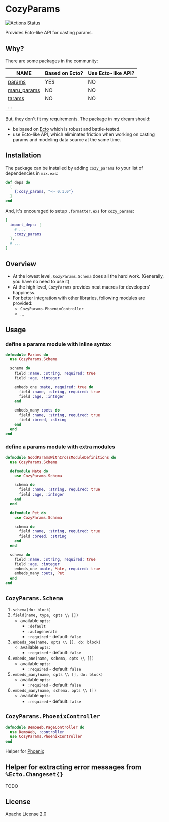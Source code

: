 # CozyParams

[![Actions Status](https://github.com/c4710n/cozy_params/workflows/build/badge.svg)](https://github.com/c4710n/cozy_params/actions)

Provides Ecto-like API for casting params.

## Why?

There are some packages in the community:

| NAME                                                      | Based on Ecto? | Use Ecto-like API? |
| --------------------------------------------------------- | -------------- | ------------------ |
| [params](https://github.com/vic/params)                   | YES            | NO                 |
| [maru_params](https://github.com/elixir-maru/maru_params) | NO             | NO                 |
| [tarams](https://github.com/bluzky/tarams)                | NO             | NO                 |
| ...                                                       |                |                    |

But, they don't fit my requirements. The package in my dream should:

- be based on [Ecto](https://github.com/elixir-ecto/ecto) which is robust and battle-tested.
- use Ecto-like API, which eliminates friction when working on casting params and modeling data source at the same time.

## Installation

The package can be installed by adding `cozy_params` to your list of dependencies in `mix.exs`:

```elixir
def deps do
  [
    {:cozy_params, "~> 0.1.0"}
  ]
end
```

And, it's encouraged to setup `.formatter.exs` for `cozy_params`:

```elixir
[
  import_deps: [
    # ...
    :cozy_params
  ],
  # ...
]
```

## Overview

- At the lowest level, `CozyParams.Schema` does all the hard work. (Generally, you have no need to use it)
- At the high level, `CozyParams` provides neat macros for developers' happiness.
- For better integration with other libraries, following modules are provided:
  - `CozyParams.PhoenixController`
  - ...

## Usage

### define a params module with inline syntax

```elixir
defmodule Params do
  use CozyParams.Schema

  schema do
    field :name, :string, required: true
    field :age, :integer

    embeds_one :mate, required: true do
      field :name, :string, required: true
      field :age, :integer
    end

    embeds_many :pets do
      field :name, :string, required: true
      field :breed, :string
    end
  end
end
```

### define a params module with extra modules

```elixir
defmodule GoodParamsWithCrossModuleDefinitions do
  use CozyParams.Schema

  defmodule Mate do
    use CozyParams.Schema

    schema do
      field :name, :string, required: true
      field :age, :integer
    end
  end

  defmodule Pet do
    use CozyParams.Schema

    schema do
      field :name, :string, required: true
      field :breed, :string
    end
  end

  schema do
    field :name, :string, required: true
    field :age, :integer
    embeds_one :mate, Mate, required: true
    embeds_many :pets, Pet
  end
end
```

## `CozyParams.Schema`

1. `schema(do: block)`
2. `field(name, type, opts \\ [])`
   - available `opts`:
     - `:default`
     - `:autogenerate`
     - `:required` - default: `false`
3. `embeds_one(name, opts \\ [], do: block)`
   - available `opts`:
     - `:required` - default: `false`
4. `embeds_one(name, schema, opts \\ [])`
   - available `opts`:
     - `:required` - default: `false`
5. `embeds_many(name, opts \\ [], do: block)`
   - available `opts`:
     - `:required` - default: `false`
6. `embeds_many(name, schema, opts \\ [])`
   - available `opts`:
     - `:required` - default: `false`

## `CozyParams.PhoenixController`

```elixir
defmodule DemoWeb.PageController do
  use DemoWeb, :controller
  use CozyParams.PhoenixController
end
```

Helper for [Phoenix](https://github.com/phoenixframework/phoenix)

## Helper for extracting error messages from `%Ecto.Changeset{}`

TODO

## License

Apache License 2.0
